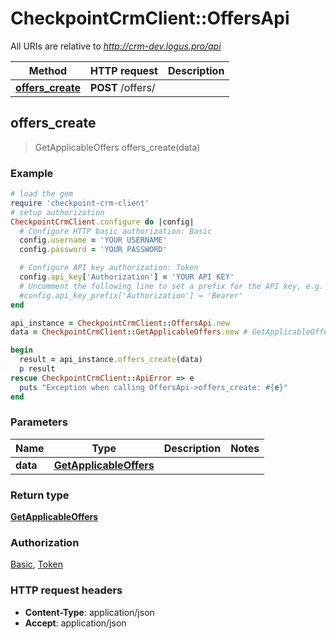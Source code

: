 # CheckpointCrmClient::OffersApi

All URIs are relative to *http://crm-dev.logus.pro/api*

Method | HTTP request | Description
------------- | ------------- | -------------
[**offers_create**](OffersApi.md#offers_create) | **POST** /offers/ | 



## offers_create

> GetApplicableOffers offers_create(data)



### Example

```ruby
# load the gem
require 'checkpoint-crm-client'
# setup authorization
CheckpointCrmClient.configure do |config|
  # Configure HTTP basic authorization: Basic
  config.username = 'YOUR USERNAME'
  config.password = 'YOUR PASSWORD'

  # Configure API key authorization: Token
  config.api_key['Authorization'] = 'YOUR API KEY'
  # Uncomment the following line to set a prefix for the API key, e.g. 'Bearer' (defaults to nil)
  #config.api_key_prefix['Authorization'] = 'Bearer'
end

api_instance = CheckpointCrmClient::OffersApi.new
data = CheckpointCrmClient::GetApplicableOffers.new # GetApplicableOffers | 

begin
  result = api_instance.offers_create(data)
  p result
rescue CheckpointCrmClient::ApiError => e
  puts "Exception when calling OffersApi->offers_create: #{e}"
end
```

### Parameters


Name | Type | Description  | Notes
------------- | ------------- | ------------- | -------------
 **data** | [**GetApplicableOffers**](GetApplicableOffers.md)|  | 

### Return type

[**GetApplicableOffers**](GetApplicableOffers.md)

### Authorization

[Basic](../README.md#Basic), [Token](../README.md#Token)

### HTTP request headers

- **Content-Type**: application/json
- **Accept**: application/json

